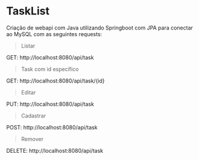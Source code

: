 # TaskList

Criação de webapi com Java utilizando Springboot com JPA para conectar ao MySQL com as seguintes requests:

> Listar

GET: http://localhost:8080/api/task

> Task com id específico

GET: http://localhost:8080/api/task/{id}

> Editar

PUT: http://localhost:8080/api/task

> Cadastrar

POST: http://localhost:8080/api/task

> Remover

DELETE: http://localhost:8080/api/task
